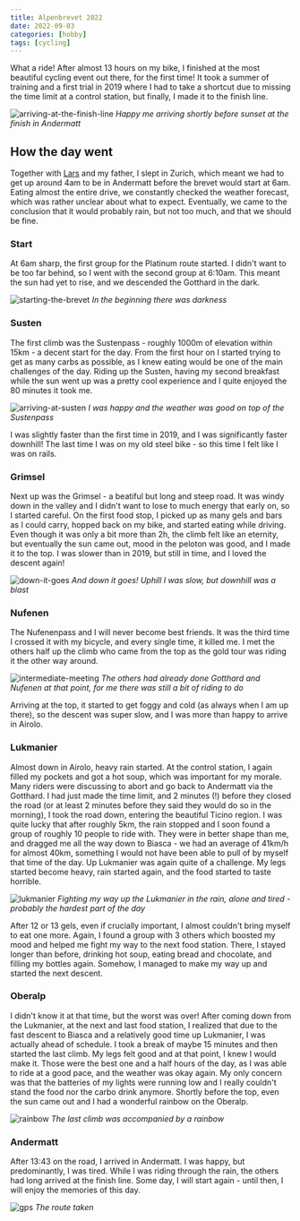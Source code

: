 ```yaml
---
title: Alpenbrevet 2022
date: 2022-09-03
categories: [hobby]
tags: [cycling]
---
```


What a ride!
After almost 13 hours on my bike, I finished at the most beautiful cycling event out there, for the first time!
It took a summer of training and a first trial in 2019 where I had to take a shortcut due to missing the time limit at a control station, but finally, I made it to the finish line.

![arriving-at-the-finish-line](/assets/img/alpenbrevet/finish.jpg)
_Happy me arriving shortly before sunset at the finish in Andermatt_

## How the day went
Together with [Lars](https://lars.carius.io/) and my father, I slept in Zurich, which meant we had to get up around 4am to be in Andermatt before the brevet would start at 6am.
Eating almost the entire drive, we constantly checked the weather forecast, which was rather unclear about what to expect.
Eventually, we came to the conclusion that it would probably rain, but not too much, and that we should be fine.

### Start
At 6am sharp, the first group for the Platinum route started.
I didn't want to be too far behind, so I went with the second group at 6:10am.
This meant the sun had yet to rise, and we descended the Gotthard in the dark.

![starting-the-brevet](/assets/img/alpenbrevet/start.jpg)
_In the beginning there was darkness_

### Susten
The first climb was the Sustenpass - roughly 1000m of elevation within 15km - a decent start for the day.
From the first hour on I started trying to get as many carbs as possible, as I knew eating would be one of the main challenges of the day.
Riding up the Susten, having my second breakfast while the sun went up was a pretty cool experience and I quite enjoyed the 80 minutes it took me.

![arriving-at-susten](/assets/img/alpenbrevet/susten.jpg)
_I was happy and the weather was good on top of the Sustenpass_

I was slightly faster than the first time in 2019, and I was significantly faster downhill!
The last time I was on my old steel bike - so this time I felt like I was on rails.

### Grimsel
Next up was the Grimsel - a beatiful but long and steep road.
It was windy down in the valley and I didn't want to lose to much energy that early on, so I started careful.
On the first food stop, I picked up as many gels and bars as I could carry, hopped back on my bike, and started eating while driving.
Even though it was only a bit more than 2h, the climb felt like an eternity, but eventually the sun came out, mood in the peloton was good, and I made it to the top.
I was slower than in 2019, but still in time, and I loved the descent again!

![down-it-goes](/assets/img/alpenbrevet/grimsel.jpg)
_And down it goes! Uphill I was slow, but downhill was a blast_

### Nufenen
The Nufenenpass and I will never become best friends.
It was the third time I crossed it with my bicycle, and every single time, it killed me.
I met the others half up the climb who came from the top as the gold tour was riding it the other way around.

![intermediate-meeting](/assets/img/alpenbrevet/nufenen.jpg)
_The others had already done Gotthard and Nufenen at that point, for me there was still a bit of riding to do_

Arriving at the top, it started to get foggy and cold (as always when I am up there), so the descent was super slow, and I was more than happy to arrive in Airolo.

### Lukmanier
Almost down in Airolo, heavy rain started.
At the control station, I again filled my pockets and got a hot soup, which was important for my morale.
Many riders were discussing to abort and go back to Andermatt via the Gotthard.
I had just made the time limit, and 2 minutes (!) before they closed the road (or at least 2 minutes before they said they would do so in the morning), I took the road down, entering the beautiful Ticino region.
I was quite lucky that after roughly 5km, the rain stopped and I soon found a group of roughly 10 people to ride with.
They were in better shape than me, and dragged me all the way down to Biasca - we had an average of 41km/h for almost 40km, something I would not have been able to pull of by myself that time of the day.
Up Lukmanier was again quite of a challenge. My legs started become heavy, rain started again, and the food started to taste horrible.

![lukmanier](/assets/img/alpenbrevet/lukmanier.jpg)
_Fighting my way up the Lukmanier in the rain, alone and tired - probably the hardest part of the day_

After 12 or 13 gels, even if crucially important, I almost couldn't bring myself to eat one more.
Again, I found a group with 3 others which boosted my mood and helped me fight my way to the next food station.
There, I stayed longer than before, drinking hot soup, eating bread and chocolate, and filling my bottles again.
Somehow, I managed to make my way up and started the next descent.

### Oberalp
I didn't know it at that time, but the worst was over!
After coming down from the Lukmanier, at the next and last food station, I realized that due to the fast descent to Biasca and a relatively good time up Lukmanier,
I was actually ahead of schedule.
I took a break of maybe 15 minutes and then started the last climb.
My legs felt good and at that point, I knew I would make it.
Those were the best one and a half hours of the day, as I was able to ride at a good pace, and the weather was okay again.
My only concern was that the batteries of my lights were running low and I really couldn't stand the food nor the carbo drink anymore.
Shortly before the top, even the sun came out and I had a wonderful rainbow on the Oberalp.

![rainbow](/assets/img/alpenbrevet/oberalp.jpg)
_The last climb was accompanied by a rainbow_

### Andermatt
After 13:43 on the road, I arrived in Andermatt.
I was happy, but predominantly, I was tired.
While I was riding through the rain, the others had long arrived at the finish line.
Some day, I will start again - until then, I will enjoy the memories of this day.

![gps](/assets/img/alpenbrevet/strava.jpg)
_The route taken_
